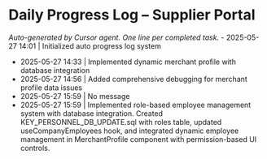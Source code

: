 # Daily Progress Log – Supplier Portal

_Auto-generated by Cursor agent. One line per completed task._ - 2025-05-27 14:01 | Initialized auto progress log system
- 2025-05-27 14:33 | Implemented dynamic merchant profile with database integration
- 2025-05-27 14:56 | Added comprehensive debugging for merchant profile data issues
- 2025-05-27 15:59 | No message
- 2025-05-27 15:59 | Implemented role-based employee management system with database integration. Created KEY_PERSONNEL_DB_UPDATE.sql with roles table, updated useCompanyEmployees hook, and integrated dynamic employee management in MerchantProfile component with permission-based UI controls.
